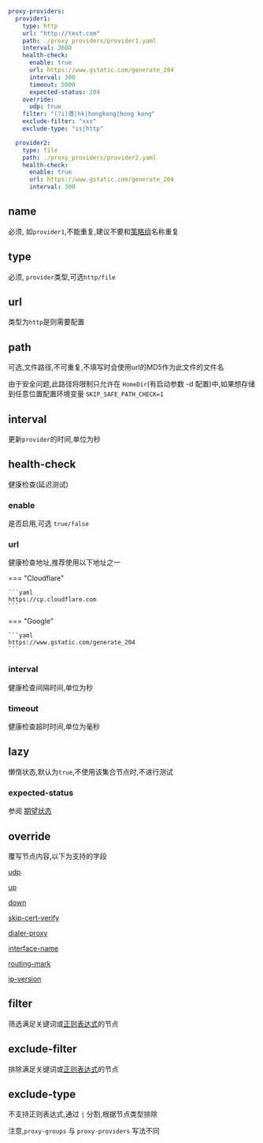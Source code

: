 ```{.yaml linenums="1"}
proxy-providers:
  provider1:
    type: http
    url: "http://test.com"
    path: ./proxy_providers/provider1.yaml
    interval: 3600
    health-check:
      enable: true
      url: https://www.gstatic.com/generate_204
      interval: 300
      timeout: 5000
      expected-status: 204
    override:
      udp: true
    filter: "(?i)港|hk|hongkong|hong kong"
    exclude-filter: "xxx"
    exclude-type: "ss|http"

  provider2:
    type: file
    path: ./proxy_providers/provider2.yaml
    health-check:
      enable: true
      url: https://www.gstatic.com/generate_204
      interval: 300
```

## name

必须, 如`provider1`,不能重复,建议不要和[策略组](../proxy-groups/index.md#name)名称重复

## type

必须, `provider`类型,可选`http/file`

## url

类型为`http`是则需要配置

## path

可选,文件路径,不可重复,不填写时会使用url的MD5作为此文件的文件名

由于安全问题,此路径将限制只允许在 `HomeDir`(有启动参数 -d 配置)中,如果想存储到任意位置配置环境变量 `SKIP_SAFE_PATH_CHECK=1`

## interval

更新`provider`的时间,单位为秒

## health-check

健康检查(延迟测试)

### enable

是否启用,可选 `true/false`

### url

健康检查地址,推荐使用以下地址之一

=== "Cloudflare"

    ```yaml
    https://cp.cloudflare.com
    ```

=== "Google"

    ```yaml
    https://www.gstatic.com/generate_204
    ```

### interval

健康检查间隔时间,单位为秒

### timeout

健康检查超时时间,单位为毫秒

## lazy

懒惰状态,默认为`true`,不使用该集合节点时,不进行测试

### expected-status

参阅 [期望状态](../proxy-groups/index.md#expected-status)

## override

覆写节点内容,以下为支持的字段

[udp](../proxies/index.md#udp)

[up](../proxies/hysteria2.md)

[down](../proxies/hysteria2.md)

[skip-cert-verify](../proxies/index.md#skip-cert-verify)

[dialer-proxy](../proxies/index.md#dialer-proxy)

[interface-name](../proxies/index.md#interface-name)

[routing-mark](../proxies/index.md#routing-mark)

[ip-version](../proxies/index.md#ip-version)

## filter

筛选满足关键词或[正则表达式](https://github.com/ziishaned/learn-regex/blob/master/translations/README-cn.md)的节点

## exclude-filter

排除满足关键词或[正则表达式](https://github.com/ziishaned/learn-regex/blob/master/translations/README-cn.md)的节点

## exclude-type

不支持正则表达式,通过 `|` 分割,根据节点类型排除

注意,`proxy-groups` 与 `proxy-providers` 写法不同
